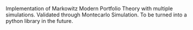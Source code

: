 Implementation of Markowitz Modern Portfolio Theory with multiple simulations. Validated through Montecarlo Simulation. To be turned into a python library in the future.
